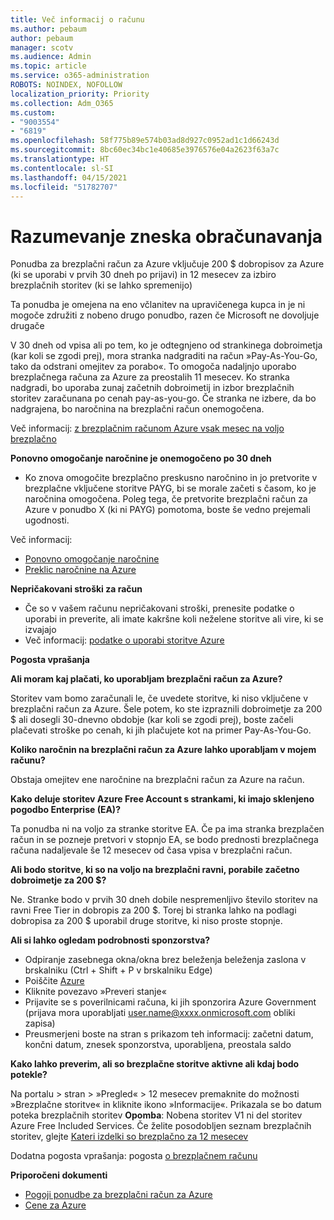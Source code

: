 ```yaml
---
title: Več informacij o računu
ms.author: pebaum
author: pebaum
manager: scotv
ms.audience: Admin
ms.topic: article
ms.service: o365-administration
ROBOTS: NOINDEX, NOFOLLOW
localization_priority: Priority
ms.collection: Adm_O365
ms.custom:
- "9003554"
- "6819"
ms.openlocfilehash: 58f775b89e574b03ad8d927c0952ad1c1d66243d
ms.sourcegitcommit: 8bc60ec34bc1e40685e3976576e04a2623f63a7c
ms.translationtype: HT
ms.contentlocale: sl-SI
ms.lasthandoff: 04/15/2021
ms.locfileid: "51782707"
---
```

# <a name="understand-billing-amount"></a>Razumevanje zneska obračunavanja

Ponudba za brezplačni račun za Azure vključuje 200 $ dobropisov za Azure (ki se uporabi v prvih 30 dneh po prijavi) in 12 mesecev za izbiro brezplačnih storitev (ki se lahko spremenijo)

Ta ponudba je omejena na eno včlanitev na upravičenega kupca in je ni mogoče združiti z nobeno drugo ponudbo, razen če Microsoft ne dovoljuje drugače

V 30 dneh od vpisa ali po tem, ko je odtegnjeno od strankinega dobroimetja (kar koli se zgodi prej), mora stranka nadgraditi na račun »Pay-As-You-Go, tako da odstrani omejitev za porabo«. To omogoča nadaljnjo uporabo brezplačnega računa za Azure za preostalih 11 mesecev. Ko stranka nadgradi, bo uporaba zunaj začetnih dobroimetij in izbor brezplačnih storitev zaračunana po cenah pay-as-you-go. Če stranka ne izbere, da bo nadgrajena, bo naročnina na brezplačni račun onemogočena.

Več informacij: [z brezplačnim računom Azure vsak mesec na voljo brezplačno](https://azure.microsoft.com/free/free-account-faq/)

**Ponovno omogočanje naročnine je onemogočeno po 30 dneh**

- Ko znova omogočite brezplačno preskusno naročnino in jo pretvorite v brezplačne vključene storitve PAYG, bi se morale začeti s časom, ko je naročnina omogočena. Poleg tega, če pretvorite brezplačni račun za Azure v ponudbo X (ki ni PAYG) pomotoma, boste še vedno prejemali ugodnosti.

Več informacij: 
- [Ponovno omogočanje naročnine](https://docs.microsoft.com/azure/billing/billing-subscription-become-disable?WT.mc_id=Portal-Microsoft_Azure_Support)
- [Preklic naročnine na Azure](https://docs.microsoft.com/azure/billing/billing-how-to-cancel-azure-subscription?WT.mc_id=Portal-Microsoft_Azure_Support)

**Nepričakovani stroški za račun**

- Če so v vašem računu nepričakovani stroški, prenesite podatke o uporabi in preverite, ali imate kakršne koli neželene storitve ali vire, ki se izvajajo
- Več informacij: [podatke o uporabi storitve Azure](https://docs.microsoft.com/azure/billing/billing-download-azure-invoice-daily-usage-date?WT.mc_id=Portal-Microsoft_Azure_Support#download-usage)

**Pogosta vprašanja**

**Ali moram kaj plačati, ko uporabljam brezplačni račun za Azure?**

Storitev vam bomo zaračunali le, če uvedete storitve, ki niso vključene v brezplačni račun za Azure. Šele potem, ko ste izpraznili dobroimetje za 200 $ ali dosegli 30-dnevno obdobje (kar koli se zgodi prej), boste začeli plačevati stroške po cenah, ki jih plačujete kot na primer Pay-As-You-Go.

**Koliko naročnin na brezplačni račun za Azure lahko uporabljam v mojem računu?**  

Obstaja omejitev ene naročnine na brezplačni račun za Azure na račun.

**Kako deluje storitev Azure Free Account s strankami, ki imajo sklenjeno pogodbo Enterprise (EA)?**  

Ta ponudba ni na voljo za stranke storitve EA. Če pa ima stranka brezplačen račun in se pozneje pretvori v stopnjo EA, se bodo prednosti brezplačnega računa nadaljevale še 12 mesecev od časa vpisa v brezplačni račun.

**Ali bodo storitve, ki so na voljo na brezplačni ravni, porabile začetno dobroimetje za 200 $?**  

Ne. Stranke bodo v prvih 30 dneh dobile nespremenljivo število storitev na ravni Free Tier in dobropis za 200 $. Torej bi stranka lahko na podlagi dobropisa za 200 $ uporabil druge storitve, ki niso proste stopnje.

**Ali si lahko ogledam podrobnosti sponzorstva?**

- Odpiranje zasebnega okna/okna brez beleženja beleženja zaslona v brskalniku (Ctrl + Shift + P v brskalniku Edge)
- Poiščite [Azure](http://www.microsoftazuresponsorships.com/)
- Kliknite povezavo »Preveri stanje«
- Prijavite se s poverilnicami računa, ki jih sponzorira Azure Government (prijava mora uporabljati user.name@xxxx.onmicrosoft.com obliki zapisa)
- Preusmerjeni boste na stran s prikazom teh informacij: začetni datum, končni datum, znesek sponzorstva, uporabljena, preostala saldo

**Kako lahko preverim, ali so brezplačne storitve aktivne ali kdaj bodo potekle?**

Na portalu > stran > »Pregled« > 12 mesecev premaknite do možnosti »Brezplačne storitve« in kliknite ikono »Informacije«. Prikazala se bo datum poteka brezplačnih storitev **Opomba**: Nobena storitev V1 ni del storitev Azure Free Included Services. Če želite posodobljen seznam brezplačnih storitev, glejte [Kateri izdelki so brezplačno za 12 mesecev](http://www.microsoftazuresponsorships.com/)

Dodatna pogosta vprašanja: pogosta [o brezplačnem računu](https://azure.microsoft.com/free/free-account-faq/)

**Priporočeni dokumenti**

- [Pogoji ponudbe za brezplačni račun za Azure](https://azure.microsoft.com/offers/ms-azr-0044p/)
- [Cene za Azure](https://azure.microsoft.com/pricing/)